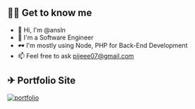 ## 👨‍💻 Get to know me
- 👋 Hi, I'm @ansln
- 👀 I'm a Software Engineer
- 🕶 I'm mostly using Node, PHP for Back-End Development
- 📫 Feel free to ask pijeee07@gmail.com
## ✈ Portfolio Site
[![portfolio](https://img.shields.io/badge/my_portfolio-000?style=for-the-badge&logo=ko-fi&logoColor=white)](https://anslnportfolio.vercel.app/)
